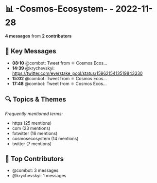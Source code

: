 # 📊 -Cosmos-Ecosystem- - 2022-11-28
**4 messages** from **2 contributors**

## 💬 Key Messages
- **08:10** @combot: [‌‌‌‌‎⁠](https://twitter.com/CosmosEcosystem/status/1597140770536189953)Tweet from ⚛️ Cosmos Ecos...
- **14:39** @krychevskyi: https://twitter.com/everstake_pool/status/1596215413519843330
- **15:02** @combot: [‌‌‌‌‎⁠](https://twitter.com/CosmosEcosystem/status/1597244428313559041)Tweet from ⚛️ Cosmos Ecos...
- **17:48** @combot: [‌‌‌‌‎⁠](https://twitter.com/CosmosEcosystem/status/1597286272338300929)Tweet from ⚛️ Cosmos Ecos...

## 🔍 Topics & Themes
*Frequently mentioned terms:*
- https (25 mentions)
- com (23 mentions)
- fxtwitter (16 mentions)
- cosmosecosystem (14 mentions)
- twitter (7 mentions)

## 👥 Top Contributors
- @combot: 3 messages
- @krychevskyi: 1 messages